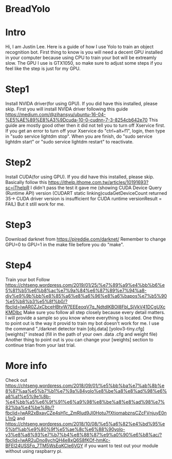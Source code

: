 # BreadYolo

# Intro
Hi, I am Justin Lee. Here is a guide of how I use Yolo to train an object recognition bot.
First thing to know is you will need a decent GPU installed in your computer because using CPU to train your bot will be extreamly slow.
The GPU I use is GTX1050, so make sure to adjust some steps if you feel like the step is just for my GPU.

# Step1
Install NVIDA driver(for using GPU).
If you did have this installed, please skip.
First you will install NVIDA driver following this guide https://medium.com/@zihansyu/ubuntu-16-04-%E5%AE%89%E8%A3%9Dcuda-10-0-cudnn-7-3-8254cb642e70
This guide are mostly good other then it did not tell you to turn off Xservice first.
If you get an error to turn off your Xservice do "ctrl+alt+f1", login, then type in "sudo service lightdm stop".
When you are finish, do "sudo service lightdm start" or "sudo service lightdm restart" to reactivate.

# Step2
Install CUDA(for using GPU).
If you did have this installed, please skip.
Basically follow this https://ithelp.ithome.com.tw/articles/10191693?sc=iThelpR
I didn't pass the test it gave me (showing CUDA Device Query (Runtime API) version (CUDART static linking)cudaGetDeviceCount returned 35-> CUDA driver version is insufficient for CUDA runtime versionResult = FAIL) But it still work for me.

# Step3
Download darknet from https://pjreddie.com/darknet/
Remember to change GPU=0 to GPU=1 in the make file before you do "make".

# Step4
Train your bot
Follow https://chtseng.wordpress.com/2019/01/25/%e7%89%a9%e4%bb%b6%e5%81%b5%e6%b8%ac%e7%9a%84%e6%87%89%e7%94%a8-diy%e9%9b%bb%e8%85%a6%e8%a6%96%e8%a6%bapos%e7%b5%90%e5%b8%b3%e5%8f%b0/?fbclid=IwAR0ZJxCbceHBtvW7EEEeoqV7q_NdtdIKBOI8Fbl_SjVkV41DCgUXcKMDlbc
Make sure you follow all step closely because every detail matters.
I will provide a sample so you know where everything is located.
One thing to point out is the way it provid to train my bot doesn't work for me. I use the command
"./darknet detector train [obj.data] [yolov3-tiny.cfg] [weights]" instead (fill in the path of your own .data .cfg and weight file)
Another thing to point out is you can change your [weights] section to continue trian from your last trial.

# More info
Check out https://chtseng.wordpress.com/2018/09/01/%e5%bb%ba%e7%ab%8b%e8%87%aa%e5%b7%b1%e7%9a%84yolo%e8%be%a8%e8%ad%98%e6%a8%a1%e5%9e%8b-%e4%bb%a5%e6%9f%91%e6%a9%98%e8%be%a8%e8%ad%98%e7%82%ba%e4%be%8b/?fbclid=IwAR2xBxavCZe4sH1c_ZmRIud9Jl0Hotu7fXtjomabznsCZcFVnjuyE0nL1nQ
and https://chtseng.wordpress.com/2018/10/08/%e5%a6%82%e4%bd%95%e5%bf%ab%e9%80%9f%e5%ae%8c%e6%88%90yolo-v3%e8%a8%93%e7%b7%b4%e8%88%87%e9%a0%90%e6%b8%ac/?fbclid=IwAR2uDno8ychQH4e8xQ6S8fKOf-hmKc-BFEI24USSFq_7TM5WsEqKCIe6VGY
if you want to test out your module without using raspbarry pi.
